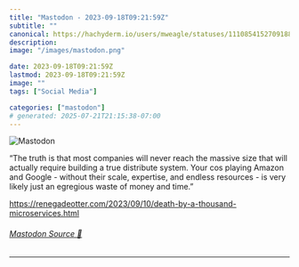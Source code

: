 ```yaml
---
title: "Mastodon - 2023-09-18T09:21:59Z"
subtitle: ""
canonical: https://hachyderm.io/users/mweagle/statuses/111085415270918893
description:
image: "/images/mastodon.png"

date: 2023-09-18T09:21:59Z
lastmod: 2023-09-18T09:21:59Z
image: ""
tags: ["Social Media"]

categories: ["mastodon"]
# generated: 2025-07-21T21:15:38-07:00
---
```

![Mastodon](/images/mastodon.png)

<p>“The truth is that most companies will never reach the massive size that will actually require building a true distribute system. Your cos playing Amazon and Google - without their scale, expertise, and endless resources - is very likely just an egregious waste of money and time.”</p><p><a href="https://renegadeotter.com/2023/09/10/death-by-a-thousand-microservices.html" target="_blank" rel="nofollow noopener noreferrer" translate="no"><span class="invisible">https://</span><span class="ellipsis">renegadeotter.com/2023/09/10/d</span><span class="invisible">eath-by-a-thousand-microservices.html</span></a></p>


###### [Mastodon Source 🐘](https://hachyderm.io/@mweagle/111085415270918893)

___
